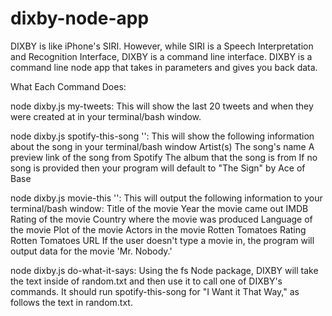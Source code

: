 # dixby-node-app

DIXBY is like iPhone's SIRI. However, while SIRI is a Speech Interpretation and Recognition Interface, DIXBY is a command line interface. DIXBY is a command line node app that takes in parameters and gives you back data.

What Each Command Does:

  node dixby.js my-tweets:
    This will show the last 20 tweets and when they were created at in your terminal/bash window.
  
  node dixby.js spotify-this-song '<song name here>':
    This will show the following information about the song in your terminal/bash window
      Artist(s)
      The song's name
      A preview link of the song from Spotify
      The album that the song is from
      If no song is provided then your program will default to "The Sign" by Ace of Base

  node dixby.js movie-this '<movie name here>':
    This will output the following information to your terminal/bash window:
      Title of the movie
      Year the movie came out
      IMDB Rating of the movie
      Country where the movie was produced
      Language of the movie
      Plot of the movie
      Actors in the movie
      Rotten Tomatoes Rating
      Rotten Tomatoes URL
    If the user doesn't type a movie in, the program will output data for the movie 'Mr. Nobody.'

node dixby.js do-what-it-says:
  Using the fs Node package, DIXBY will take the text inside of random.txt and then use it to call one of DIXBY's commands.
  It should run spotify-this-song for "I Want it That Way," as follows the text in random.txt.

